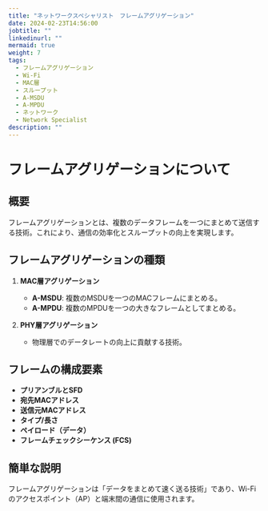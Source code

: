 ```yaml
---
title: "ネットワークスペシャリスト　フレームアグリゲーション"
date: 2024-02-23T14:56:00
jobtitle: ""
linkedinurl: ""
mermaid: true
weight: 7
tags:
  - フレームアグリゲーション
  - Wi-Fi
  - MAC層
  - スループット
  - A-MSDU
  - A-MPDU
  - ネットワーク
  - Network Specialist
description: ""
---
```


# フレームアグリゲーションについて

## 概要

フレームアグリゲーションとは、複数のデータフレームを一つにまとめて送信する技術。これにより、通信の効率化とスループットの向上を実現します。

## フレームアグリゲーションの種類

1. **MAC層アグリゲーション**
   - **A-MSDU**: 複数のMSDUを一つのMACフレームにまとめる。
   - **A-MPDU**: 複数のMPDUを一つの大きなフレームとしてまとめる。

2. **PHY層アグリゲーション**
   - 物理層でのデータレートの向上に貢献する技術。

## フレームの構成要素

- **プリアンブルとSFD**
- **宛先MACアドレス**
- **送信元MACアドレス**
- **タイプ/長さ**
- **ペイロード（データ）**
- **フレームチェックシーケンス (FCS)**

## 簡単な説明

フレームアグリゲーションは「データをまとめて速く送る技術」であり、Wi-Fiのアクセスポイント（AP）と端末間の通信に使用されます。

